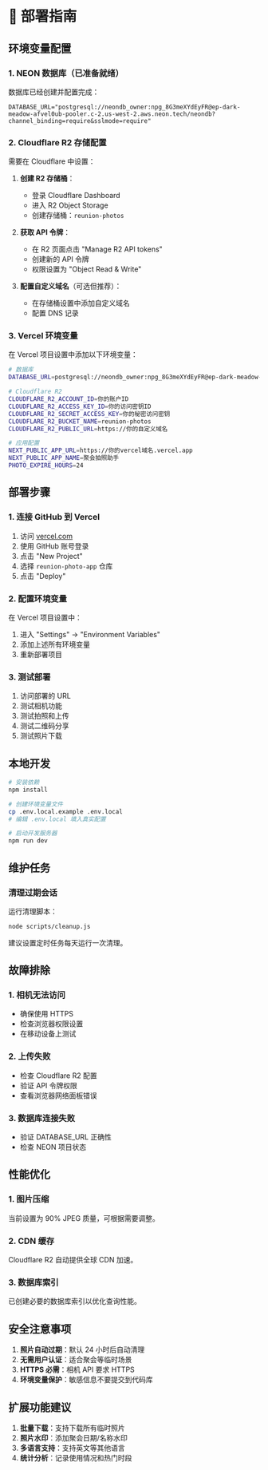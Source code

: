 # 🚀 部署指南

## 环境变量配置

### 1. NEON 数据库（已准备就绪）
数据库已经创建并配置完成：
```
DATABASE_URL="postgresql://neondb_owner:npg_8G3meXYdEyFR@ep-dark-meadow-afvel0ub-pooler.c-2.us-west-2.aws.neon.tech/neondb?channel_binding=require&sslmode=require"
```

### 2. Cloudflare R2 存储配置
需要在 Cloudflare 中设置：

1. **创建 R2 存储桶**：
   - 登录 Cloudflare Dashboard
   - 进入 R2 Object Storage
   - 创建存储桶：`reunion-photos`

2. **获取 API 令牌**：
   - 在 R2 页面点击 "Manage R2 API tokens"
   - 创建新的 API 令牌
   - 权限设置为 "Object Read & Write"

3. **配置自定义域名**（可选但推荐）：
   - 在存储桶设置中添加自定义域名
   - 配置 DNS 记录

### 3. Vercel 环境变量
在 Vercel 项目设置中添加以下环境变量：

```bash
# 数据库
DATABASE_URL=postgresql://neondb_owner:npg_8G3meXYdEyFR@ep-dark-meadow-afvel0ub-pooler.c-2.us-west-2.aws.neon.tech/neondb?channel_binding=require&sslmode=require

# Cloudflare R2
CLOUDFLARE_R2_ACCOUNT_ID=你的账户ID
CLOUDFLARE_R2_ACCESS_KEY_ID=你的访问密钥ID
CLOUDFLARE_R2_SECRET_ACCESS_KEY=你的秘密访问密钥
CLOUDFLARE_R2_BUCKET_NAME=reunion-photos
CLOUDFLARE_R2_PUBLIC_URL=https://你的自定义域名

# 应用配置
NEXT_PUBLIC_APP_URL=https://你的vercel域名.vercel.app
NEXT_PUBLIC_APP_NAME=聚会拍照助手
PHOTO_EXPIRE_HOURS=24
```

## 部署步骤

### 1. 连接 GitHub 到 Vercel
1. 访问 [vercel.com](https://vercel.com)
2. 使用 GitHub 账号登录
3. 点击 "New Project"
4. 选择 `reunion-photo-app` 仓库
5. 点击 "Deploy"

### 2. 配置环境变量
在 Vercel 项目设置中：
1. 进入 "Settings" → "Environment Variables"
2. 添加上述所有环境变量
3. 重新部署项目

### 3. 测试部署
1. 访问部署的 URL
2. 测试相机功能
3. 测试拍照和上传
4. 测试二维码分享
5. 测试照片下载

## 本地开发

```bash
# 安装依赖
npm install

# 创建环境变量文件
cp .env.local.example .env.local
# 编辑 .env.local 填入真实配置

# 启动开发服务器
npm run dev
```

## 维护任务

### 清理过期会话
运行清理脚本：
```bash
node scripts/cleanup.js
```

建议设置定时任务每天运行一次清理。

## 故障排除

### 1. 相机无法访问
- 确保使用 HTTPS
- 检查浏览器权限设置
- 在移动设备上测试

### 2. 上传失败
- 检查 Cloudflare R2 配置
- 验证 API 令牌权限
- 查看浏览器网络面板错误

### 3. 数据库连接失败
- 验证 DATABASE_URL 正确性
- 检查 NEON 项目状态

## 性能优化

### 1. 图片压缩
当前设置为 90% JPEG 质量，可根据需要调整。

### 2. CDN 缓存
Cloudflare R2 自动提供全球 CDN 加速。

### 3. 数据库索引
已创建必要的数据库索引以优化查询性能。

## 安全注意事项

1. **照片自动过期**：默认 24 小时后自动清理
2. **无需用户认证**：适合聚会等临时场景
3. **HTTPS 必需**：相机 API 要求 HTTPS
4. **环境变量保护**：敏感信息不要提交到代码库

## 扩展功能建议

1. **批量下载**：支持下载所有临时照片
2. **照片水印**：添加聚会日期/名称水印
3. **多语言支持**：支持英文等其他语言
4. **统计分析**：记录使用情况和热门时段